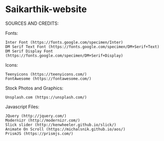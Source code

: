 # Saikarthik-website


SOURCES AND CREDITS:

Fonts:

    Inter Font (https://fonts.google.com/specimen/Inter)
    DM Serif Text Font (https://fonts.google.com/specimen/DM+Serif+Text)
    DM Serif Display Font (https://fonts.google.com/specimen/DM+Serif+Display)

Icons:

    Teenyicons (https://teenyicons.com/)
    FontAwesome (https://fontawesome.com/)

Stock Photos and Graphics:

    Unsplash.com (https://unsplash.com/)

Javascript Files:

    JQuery (http://jquery.com/)
    Modernizr (http://modernizr.com/)
    Slick slider (http://kenwheeler.github.io/slick/)
    Animate On Scroll (https://michalsnik.github.io/aos/)
    PrismJS (https://prismjs.com/)
